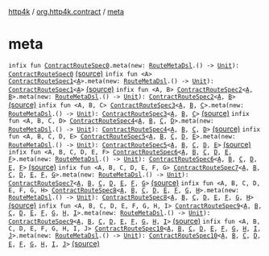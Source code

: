 [http4k](../index.md) / [org.http4k.contract](index.md) / [meta](./meta.md)

# meta

`infix fun `[`ContractRouteSpec0`](-contract-route-spec0/index.md)`.meta(new: `[`RouteMetaDsl`](-route-meta-dsl/index.md)`.() -> `[`Unit`](https://kotlinlang.org/api/latest/jvm/stdlib/kotlin/-unit/index.html)`): `[`ContractRouteSpec0`](-contract-route-spec0/index.md) [(source)](https://github.com/http4k/http4k/blob/master/http4k-contract/src/main/kotlin/org/http4k/contract/extensions.kt#L26)
`infix fun <A> `[`ContractRouteSpec1`](-contract-route-spec1/index.md)`<`[`A`](meta.md#A)`>.meta(new: `[`RouteMetaDsl`](-route-meta-dsl/index.md)`.() -> `[`Unit`](https://kotlinlang.org/api/latest/jvm/stdlib/kotlin/-unit/index.html)`): `[`ContractRouteSpec1`](-contract-route-spec1/index.md)`<`[`A`](meta.md#A)`>` [(source)](https://github.com/http4k/http4k/blob/master/http4k-contract/src/main/kotlin/org/http4k/contract/extensions.kt#L27)
`infix fun <A, B> `[`ContractRouteSpec2`](-contract-route-spec2/index.md)`<`[`A`](meta.md#A)`, `[`B`](meta.md#B)`>.meta(new: `[`RouteMetaDsl`](-route-meta-dsl/index.md)`.() -> `[`Unit`](https://kotlinlang.org/api/latest/jvm/stdlib/kotlin/-unit/index.html)`): `[`ContractRouteSpec2`](-contract-route-spec2/index.md)`<`[`A`](meta.md#A)`, `[`B`](meta.md#B)`>` [(source)](https://github.com/http4k/http4k/blob/master/http4k-contract/src/main/kotlin/org/http4k/contract/extensions.kt#L28)
`infix fun <A, B, C> `[`ContractRouteSpec3`](-contract-route-spec3/index.md)`<`[`A`](meta.md#A)`, `[`B`](meta.md#B)`, `[`C`](meta.md#C)`>.meta(new: `[`RouteMetaDsl`](-route-meta-dsl/index.md)`.() -> `[`Unit`](https://kotlinlang.org/api/latest/jvm/stdlib/kotlin/-unit/index.html)`): `[`ContractRouteSpec3`](-contract-route-spec3/index.md)`<`[`A`](meta.md#A)`, `[`B`](meta.md#B)`, `[`C`](meta.md#C)`>` [(source)](https://github.com/http4k/http4k/blob/master/http4k-contract/src/main/kotlin/org/http4k/contract/extensions.kt#L29)
`infix fun <A, B, C, D> `[`ContractRouteSpec4`](-contract-route-spec4/index.md)`<`[`A`](meta.md#A)`, `[`B`](meta.md#B)`, `[`C`](meta.md#C)`, `[`D`](meta.md#D)`>.meta(new: `[`RouteMetaDsl`](-route-meta-dsl/index.md)`.() -> `[`Unit`](https://kotlinlang.org/api/latest/jvm/stdlib/kotlin/-unit/index.html)`): `[`ContractRouteSpec4`](-contract-route-spec4/index.md)`<`[`A`](meta.md#A)`, `[`B`](meta.md#B)`, `[`C`](meta.md#C)`, `[`D`](meta.md#D)`>` [(source)](https://github.com/http4k/http4k/blob/master/http4k-contract/src/main/kotlin/org/http4k/contract/extensions.kt#L30)
`infix fun <A, B, C, D, E> `[`ContractRouteSpec5`](-contract-route-spec5/index.md)`<`[`A`](meta.md#A)`, `[`B`](meta.md#B)`, `[`C`](meta.md#C)`, `[`D`](meta.md#D)`, `[`E`](meta.md#E)`>.meta(new: `[`RouteMetaDsl`](-route-meta-dsl/index.md)`.() -> `[`Unit`](https://kotlinlang.org/api/latest/jvm/stdlib/kotlin/-unit/index.html)`): `[`ContractRouteSpec5`](-contract-route-spec5/index.md)`<`[`A`](meta.md#A)`, `[`B`](meta.md#B)`, `[`C`](meta.md#C)`, `[`D`](meta.md#D)`, `[`E`](meta.md#E)`>` [(source)](https://github.com/http4k/http4k/blob/master/http4k-contract/src/main/kotlin/org/http4k/contract/extensions.kt#L31)
`infix fun <A, B, C, D, E, F> `[`ContractRouteSpec6`](-contract-route-spec6/index.md)`<`[`A`](meta.md#A)`, `[`B`](meta.md#B)`, `[`C`](meta.md#C)`, `[`D`](meta.md#D)`, `[`E`](meta.md#E)`, `[`F`](meta.md#F)`>.meta(new: `[`RouteMetaDsl`](-route-meta-dsl/index.md)`.() -> `[`Unit`](https://kotlinlang.org/api/latest/jvm/stdlib/kotlin/-unit/index.html)`): `[`ContractRouteSpec6`](-contract-route-spec6/index.md)`<`[`A`](meta.md#A)`, `[`B`](meta.md#B)`, `[`C`](meta.md#C)`, `[`D`](meta.md#D)`, `[`E`](meta.md#E)`, `[`F`](meta.md#F)`>` [(source)](https://github.com/http4k/http4k/blob/master/http4k-contract/src/main/kotlin/org/http4k/contract/extensions.kt#L32)
`infix fun <A, B, C, D, E, F, G> `[`ContractRouteSpec7`](-contract-route-spec7/index.md)`<`[`A`](meta.md#A)`, `[`B`](meta.md#B)`, `[`C`](meta.md#C)`, `[`D`](meta.md#D)`, `[`E`](meta.md#E)`, `[`F`](meta.md#F)`, `[`G`](meta.md#G)`>.meta(new: `[`RouteMetaDsl`](-route-meta-dsl/index.md)`.() -> `[`Unit`](https://kotlinlang.org/api/latest/jvm/stdlib/kotlin/-unit/index.html)`): `[`ContractRouteSpec7`](-contract-route-spec7/index.md)`<`[`A`](meta.md#A)`, `[`B`](meta.md#B)`, `[`C`](meta.md#C)`, `[`D`](meta.md#D)`, `[`E`](meta.md#E)`, `[`F`](meta.md#F)`, `[`G`](meta.md#G)`>` [(source)](https://github.com/http4k/http4k/blob/master/http4k-contract/src/main/kotlin/org/http4k/contract/extensions.kt#L33)
`infix fun <A, B, C, D, E, F, G, H> `[`ContractRouteSpec8`](-contract-route-spec8/index.md)`<`[`A`](meta.md#A)`, `[`B`](meta.md#B)`, `[`C`](meta.md#C)`, `[`D`](meta.md#D)`, `[`E`](meta.md#E)`, `[`F`](meta.md#F)`, `[`G`](meta.md#G)`, `[`H`](meta.md#H)`>.meta(new: `[`RouteMetaDsl`](-route-meta-dsl/index.md)`.() -> `[`Unit`](https://kotlinlang.org/api/latest/jvm/stdlib/kotlin/-unit/index.html)`): `[`ContractRouteSpec8`](-contract-route-spec8/index.md)`<`[`A`](meta.md#A)`, `[`B`](meta.md#B)`, `[`C`](meta.md#C)`, `[`D`](meta.md#D)`, `[`E`](meta.md#E)`, `[`F`](meta.md#F)`, `[`G`](meta.md#G)`, `[`H`](meta.md#H)`>` [(source)](https://github.com/http4k/http4k/blob/master/http4k-contract/src/main/kotlin/org/http4k/contract/extensions.kt#L34)
`infix fun <A, B, C, D, E, F, G, H, I> `[`ContractRouteSpec9`](-contract-route-spec9/index.md)`<`[`A`](meta.md#A)`, `[`B`](meta.md#B)`, `[`C`](meta.md#C)`, `[`D`](meta.md#D)`, `[`E`](meta.md#E)`, `[`F`](meta.md#F)`, `[`G`](meta.md#G)`, `[`H`](meta.md#H)`, `[`I`](meta.md#I)`>.meta(new: `[`RouteMetaDsl`](-route-meta-dsl/index.md)`.() -> `[`Unit`](https://kotlinlang.org/api/latest/jvm/stdlib/kotlin/-unit/index.html)`): `[`ContractRouteSpec9`](-contract-route-spec9/index.md)`<`[`A`](meta.md#A)`, `[`B`](meta.md#B)`, `[`C`](meta.md#C)`, `[`D`](meta.md#D)`, `[`E`](meta.md#E)`, `[`F`](meta.md#F)`, `[`G`](meta.md#G)`, `[`H`](meta.md#H)`, `[`I`](meta.md#I)`>` [(source)](https://github.com/http4k/http4k/blob/master/http4k-contract/src/main/kotlin/org/http4k/contract/extensions.kt#L35)
`infix fun <A, B, C, D, E, F, G, H, I, J> `[`ContractRouteSpec10`](-contract-route-spec10/index.md)`<`[`A`](meta.md#A)`, `[`B`](meta.md#B)`, `[`C`](meta.md#C)`, `[`D`](meta.md#D)`, `[`E`](meta.md#E)`, `[`F`](meta.md#F)`, `[`G`](meta.md#G)`, `[`H`](meta.md#H)`, `[`I`](meta.md#I)`, `[`J`](meta.md#J)`>.meta(new: `[`RouteMetaDsl`](-route-meta-dsl/index.md)`.() -> `[`Unit`](https://kotlinlang.org/api/latest/jvm/stdlib/kotlin/-unit/index.html)`): `[`ContractRouteSpec10`](-contract-route-spec10/index.md)`<`[`A`](meta.md#A)`, `[`B`](meta.md#B)`, `[`C`](meta.md#C)`, `[`D`](meta.md#D)`, `[`E`](meta.md#E)`, `[`F`](meta.md#F)`, `[`G`](meta.md#G)`, `[`H`](meta.md#H)`, `[`I`](meta.md#I)`, `[`J`](meta.md#J)`>` [(source)](https://github.com/http4k/http4k/blob/master/http4k-contract/src/main/kotlin/org/http4k/contract/extensions.kt#L36)